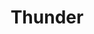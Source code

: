 ---
title: "Thunder"
summary: "Thunder are an English hard rock band from London. Formed in 1989, the group was founded by former Terraplane members Danny Bowes , Luke Morley and Gary \"Harry\" James , along with second guitarist and keyboardist Ben Matthews and bassist Mark \"Snake\" Luckhurst. Originally signed to EMI Records in the UK, the band released their debut album Backstreet Symphony in 1990, which reached number 21 on the UK Albums Chart and number 114 on the US Billboard 200. The 1992 follow-up Laughing on Judgement Day reached number 2, while both albums were certified gold by the British Phonographic Industry . All nine singles released from the two albums reached the UK Singles Chart top 40.
Luckhurst left the band in late 1992, and was replaced the following February by former Great King Rat bassist Mikael Höglund. The new lineup recorded only one studio album, Behind Closed Doors, which peaked at number 5 in the UK and spawned three UK top 40 singles. The 1995 compilation Their Finest Hour reached number 22 in the UK and was certified silver by the BPI. Höglund left in 1996 and was replaced by Chris Childs, after Morley performed bass on fourth album The Thrill of It All, which reached the UK top 20. Thunder's 1998 live album Live reached number 35 on the UK Albums Chart, while the following year's fifth studio album Giving the Game Away reached number 49. The band broke up in early 2000 due to \"outside business forces\".
After a brief hiatus, Thunder returned in 2002 and formed their own record label, STC Recordings. The band's sixth studio album Shooting at the Sun was released the following year, supported by the UK top 50 single \"Loser\". After three more new studio albums – 2005's The Magnificent Seventh, 2006's Robert Johnson's Tombstone and 2008's Bang! – Thunder decided to break up in 2009. Two years later, however, the group returned for a third active spell, scheduling a number of sporadic live shows over the following years. A tenth studio album, Wonder Days, was released on the earMusic label in 2015, giving the band their first UK top ten since 1995 when it peaked at number 9. Rip It Up followed in 2017, reaching a peak UK Albums Chart position of number 3."
image: "thunder.jpg"
apple_music_artist_url: "https://music.apple.com/gb/artist/thunder/14584991"
wikipedia_url: "https://en.wikipedia.org/wiki/Thunder_(band)"
---